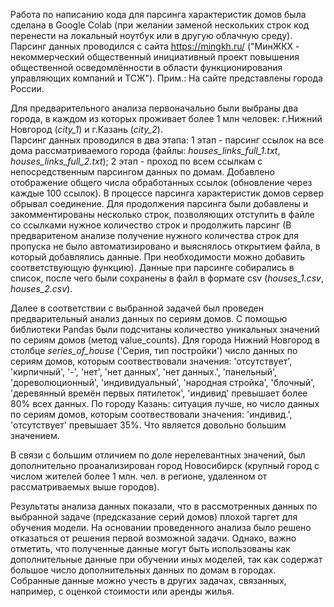   Работа по написанию кода для парсинга характеристик домов была сделана в Google Colab (при желании заменой нескольких строк код перенести на локальный ноутбук или в другую облачную среду). Парсинг данных проводился с сайта https://mingkh.ru/ ("МинЖКХ - некоммерческий общественный инициативный проект повышения общественной осведомлённости в области функционирования управляющих компаний и ТСЖ"). Прим.: На сайте представлены города России. 
  
  Для предварительного анализа первоначально были выбраны два города, в каждом из которых проживает более 1 млн человек: г.Нижний Новгород (*city_1*) и г.Казань (*city_2*).  
  Парсинг данных проводился в два этапа: 1 этап - парсинг ссылок на все дома рассматриваемого города (файлы: *houses_links_full_1.txt*, *houses_links_full_2.txt*); 2 этап - проход по всем ссылкам с непосредственным парсингом данных по домам. Добавлено отображение общего числа обработанных ссылок (обновление через каждые 100 ссылок). В процессе парсинга характеристик домов  сервер обрывал соединение. Для продолжения парсинга были добавлены и закомментированы несколько строк, позволяющих отступить в файле со ссылками нужное количество строк и продолжить парсинг (В предваритеном анализе получение нужного количества строк для пропуска не было автоматизировано и выяснялось открытием файла, в который добавлялись данные. При необходимости можно добавить соответствующую функцию). Данные при парсинге собирались в список, после чего были сохранены в файл в формате csv (*houses_1.csv*, *houses_2.csv*).  
  
  Далее в соответствии с выбранной задачей был проведен предварительный анализ данных по сериям домов. С помощью библиотеки Pandas были подсчитаны количество уникальных значений по сериям домов (метод value_counts). Для города Нижний Новгород в столбце *series_of_house* ('Серия, тип постройки') число данных по сериям домов, которым соотвествовали значения: 'отсутствует', 'кирпичный', '-', 'нет', 'нет данных', 'нет данных.', 'панельный', 'дореволюционный', 'индивидуальный', 'народная стройка', 'блочный', 'деревянный времён первых пятилеток', 'индивид' превышает более 80% всех данных. По городу Казань: ситуация лучше, но число данных по сериям домов, которым соотвествовали значения: 'индивид.', 'отсутствует' превышает 35%. Что является довольно большим значением. 
  
  В связи с большим отличием по доле нерелевантных значений, был дополнительно проанализирован город Новосибирск (крупный город с числом жителей более 1 млн. чел. в регионе, удаленном от рассматриваемых выше городов). 
  
  Результаты анализа данных показали, что в рассмотренных данных по выбранной задаче (предсказание серий домов) плохой таргет для обучения модели. На основании проведенного анализа было решено отказаться от решения первой возможной задачи. Однако, важно отметить, что полученные данные могут быть использованы как дополнительные данные при обучении иных моделей, так как содержат большое число дополнительных данных по домам в городах. Собранные данные можно учесть в других задачах, связанных, например, с оценкой стоимости или аренды жилья.
